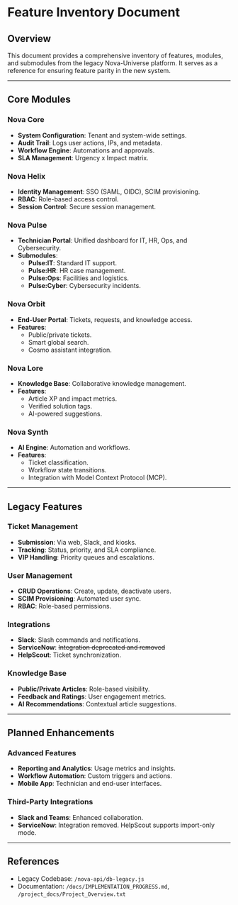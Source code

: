 # Feature Inventory Document

## Overview
This document provides a comprehensive inventory of features, modules, and submodules from the legacy Nova-Universe platform. It serves as a reference for ensuring feature parity in the new system.

---

## Core Modules

### Nova Core
- **System Configuration**: Tenant and system-wide settings.
- **Audit Trail**: Logs user actions, IPs, and metadata.
- **Workflow Engine**: Automations and approvals.
- **SLA Management**: Urgency x Impact matrix.

### Nova Helix
- **Identity Management**: SSO (SAML, OIDC), SCIM provisioning.
- **RBAC**: Role-based access control.
- **Session Control**: Secure session management.

### Nova Pulse
- **Technician Portal**: Unified dashboard for IT, HR, Ops, and Cybersecurity.
- **Submodules**:
  - **Pulse:IT**: Standard IT support.
  - **Pulse:HR**: HR case management.
  - **Pulse:Ops**: Facilities and logistics.
  - **Pulse:Cyber**: Cybersecurity incidents.

### Nova Orbit
- **End-User Portal**: Tickets, requests, and knowledge access.
- **Features**:
  - Public/private tickets.
  - Smart global search.
  - Cosmo assistant integration.

### Nova Lore
- **Knowledge Base**: Collaborative knowledge management.
- **Features**:
  - Article XP and impact metrics.
  - Verified solution tags.
  - AI-powered suggestions.

### Nova Synth
- **AI Engine**: Automation and workflows.
- **Features**:
  - Ticket classification.
  - Workflow state transitions.
  - Integration with Model Context Protocol (MCP).

---

## Legacy Features

### Ticket Management
- **Submission**: Via web, Slack, and kiosks.
- **Tracking**: Status, priority, and SLA compliance.
- **VIP Handling**: Priority queues and escalations.

### User Management
- **CRUD Operations**: Create, update, deactivate users.
- **SCIM Provisioning**: Automated user sync.
- **RBAC**: Role-based permissions.

### Integrations
- **Slack**: Slash commands and notifications.
 - **ServiceNow**: ~~Integration deprecated and removed~~
- **HelpScout**: Ticket synchronization.

### Knowledge Base
- **Public/Private Articles**: Role-based visibility.
- **Feedback and Ratings**: User engagement metrics.
- **AI Recommendations**: Contextual article suggestions.

---

## Planned Enhancements

### Advanced Features
- **Reporting and Analytics**: Usage metrics and insights.
- **Workflow Automation**: Custom triggers and actions.
- **Mobile App**: Technician and end-user interfaces.

### Third-Party Integrations
- **Slack and Teams**: Enhanced collaboration.
 - **ServiceNow**: Integration removed. HelpScout supports import-only mode.

---

## References
- Legacy Codebase: `/nova-api/db-legacy.js`
- Documentation: `/docs/IMPLEMENTATION_PROGRESS.md`, `/project_docs/Project_Overview.txt`
